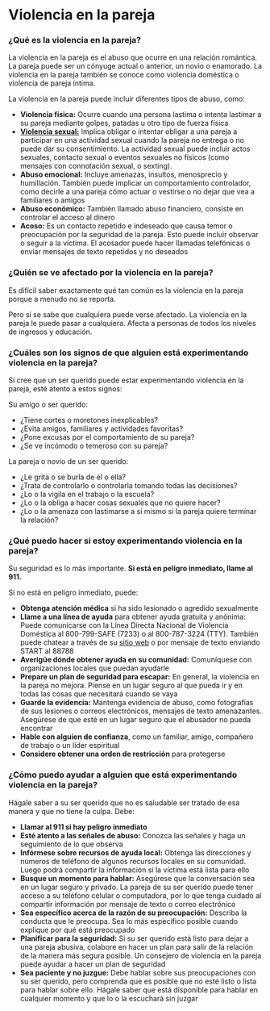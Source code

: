 Violencia en la pareja
======================


### ¿Qué es la violencia en la pareja?


La violencia en la pareja es el abuso que ocurre en una relación romántica. La pareja puede ser un cónyuge actual o anterior, un novio o enamorado. La violencia en la pareja también se conoce como violencia doméstica o violencia de pareja íntima.


La violencia en la pareja puede incluir diferentes tipos de abuso, como:


* **Violencia física:** Ocurre cuando una persona lastima o intenta lastimar a su pareja mediante golpes, patadas u otro tipo de fuerza física
* **[Violencia sexual:](https://medlineplus.gov/spanish/sexualassault.html)** Implica obligar o intentar obligar a una pareja a participar en una actividad sexual cuando la pareja no entrega o no puede dar su consentimiento. La actividad sexual puede incluir actos sexuales, contacto sexual o eventos sexuales no físicos (como mensajes con connotación sexual, o sexting).
* **Abuso emocional:** Incluye amenazas, insultos, menosprecio y humillación. También puede implicar un comportamiento controlador, como decirle a una pareja cómo actuar o vestirse o no dejar que vea a familiares o amigos
* **Abuso económico:** También llamado abuso financiero, consiste en controlar el acceso al dinero
* **Acoso:** Es un contacto repetido e indeseado que causa temor o preocupación por la seguridad de la pareja. Esto puede incluir observar o seguir a la víctima. El acosador puede hacer llamadas telefónicas o enviar mensajes de texto repetidos y no deseados


### ¿Quién se ve afectado por la violencia en la pareja?


Es difícil saber exactamente qué tan común es la violencia en la pareja porque a menudo no se reporta.


Pero sí se sabe que cualquiera puede verse afectado. La violencia en la pareja le puede pasar a cualquiera. Afecta a personas de todos los niveles de ingresos y educación.


### ¿Cuáles son los signos de que alguien está experimentando violencia en la pareja?


Si cree que un ser querido puede estar experimentando violencia en la pareja, esté atento a estos signos:


Su amigo o ser querido:


* ¿Tiene cortes o moretones inexplicables?
* ¿Evita amigos, familiares y actividades favoritas?
* ¿Pone excusas por el comportamiento de su pareja?
* ¿Se ve incómodo o temeroso con su pareja?


La pareja o novio de un ser querido:


* ¿Le grita o se burla de él o ella?
* ¿Trata de controlarlo o controlarla tomando todas las decisiones?
* ¿Lo o la vigila en el trabajo o la escuela?
* ¿Lo o la obliga a hacer cosas sexuales que no quiere hacer?
* ¿Lo o la amenaza con lastimarse a sí mismo si la pareja quiere terminar la relación?


### ¿Qué puedo hacer si estoy experimentando violencia en la pareja?


Su seguridad es lo más importante. **Si está en peligro inmediato, llame al 911.**


Si no está en peligro inmediato, puede:


* **Obtenga atención médica** si ha sido lesionado o agredido sexualmente
* **Llame a una línea de ayuda** para obtener ayuda gratuita y anónima: Puede comunicarse con la Línea Directa Nacional de Violencia Doméstica al 800-799-SAFE (7233) o al 800-787-3224 (TTY). También puede chatear a través de su [sitio web](https://espanol.thehotline.org/) o por mensaje de texto enviando START al 88788
* **Averigüe dónde obtener ayuda en su comunidad:** Comuníquese con organizaciones locales que puedan ayudarle
* **Prepare un plan de seguridad para escapar:** En general, la violencia en la pareja no mejora. Piense en un lugar seguro al que pueda ir y en todas las cosas que necesitará cuando se vaya
* **Guarde la evidencia:** Mantenga evidencia de abuso, como fotografías de sus lesiones o correos electrónicos, mensajes de texto amenazantes. Asegúrese de que esté en un lugar seguro que el abusador no pueda encontrar
* **Hable con alguien de confianza**, como un familiar, amigo, compañero de trabajo o un líder espiritual
* **Considere obtener una orden de restricción** para protegerse


### ¿Cómo puedo ayudar a alguien que está experimentando violencia en la pareja?


Hágale saber a su ser querido que no es saludable ser tratado de esa manera y que no tiene la culpa. Debe:


* **Llamar al 911 si hay peligro inmediato**
* **Esté atento a las señales de abuso:** Conozca las señales y haga un seguimiento de lo que observa
* **Infórmese sobre recursos de ayuda local:** Obtenga las direcciones y números de teléfono de algunos recursos locales en su comunidad. Luego podrá compartir la información si la víctima está lista para ello
* **Busque un momento para hablar:** Asegúrese que la conversación sea en un lugar seguro y privado. La pareja de su ser querido puede tener acceso a su teléfono celular o computadora, por lo que tenga cuidado al compartir información por mensaje de texto o correo electrónico
* **Sea específico acerca de la razón de su preocupación:** Describa la conducta que le preocupa. Sea lo más específico posible cuando explique por qué está preocupado
* **Planificar para la seguridad:** Si su ser querido está listo para dejar a una pareja abusiva, colabore en hacer un plan para salir de la relación de la manera más segura posible. Un consejero de violencia en la pareja puede ayudar a hacer un plan de seguridad
* **Sea paciente y no juzgue:** Debe hablar sobre sus preocupaciones con su ser querido, pero comprenda que es posible que no esté listo o lista para hablar sobre ello. Hágale saber que está disponible para hablar en cualquier momento y que lo o la escuchará sin juzgar
